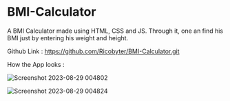 # BMI-Calculator

A BMI Calculator made using HTML, CSS and JS. Through it, one an find his BMI just by entering his weight and height.

Github Link : https://github.com/Ricobyter/BMI-Calculator.git

How the App looks : 

![Screenshot 2023-08-29 004802](https://github.com/Ricobyter/BMI-Calculator/assets/133672383/ae8ac5a2-7852-43fc-90b8-2621cc0885d2)

![Screenshot 2023-08-29 004824](https://github.com/Ricobyter/BMI-Calculator/assets/133672383/7b08b3fe-13db-4351-a77d-12e19ecc3081)
